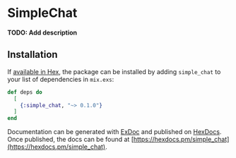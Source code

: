 # SimpleChat

**TODO: Add description**

## Installation

If [available in Hex](https://hex.pm/docs/publish), the package can be installed
by adding `simple_chat` to your list of dependencies in `mix.exs`:

```elixir
def deps do
  [
    {:simple_chat, "~> 0.1.0"}
  ]
end
```

Documentation can be generated with [ExDoc](https://github.com/elixir-lang/ex_doc)
and published on [HexDocs](https://hexdocs.pm). Once published, the docs can
be found at [https://hexdocs.pm/simple_chat](https://hexdocs.pm/simple_chat).


